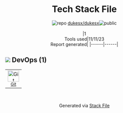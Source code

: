 <!--
--- Readme.md Snippet without images Start ---
## Tech Stack
dukesx/dukesx is built on the following main stack:


Full tech stack [here](/techstack.md)
--- Readme.md Snippet without images End ---

--- Readme.md Snippet with images Start ---
## Tech Stack
dukesx/dukesx is built on the following main stack:


Full tech stack [here](/techstack.md)
--- Readme.md Snippet with images End ---
-->
<div align="center">

# Tech Stack File
![](https://img.stackshare.io/repo.svg "repo") [dukesx/dukesx](https://github.com/dukesx/dukesx)![](https://img.stackshare.io/public_badge.svg "public")
<br/><br/>
|1<br/>Tools used|11/11/23 <br/>Report generated|
|------|------|
</div>

## <img src='https://img.stackshare.io/devops.svg'/> DevOps (1)
<table><tr>
  <td align='center'>
  <img width='36' height='36' src='https://img.stackshare.io/service/1046/git.png' alt='Git'>
  <br>
  <sub><a href="http://git-scm.com/">Git</a></sub>
  <br>
  <sub></sub>
</td>

</tr>
</table>

<br/>
<div align='center'>

Generated via [Stack File](https://github.com/apps/stack-file)

